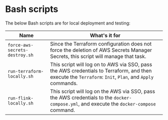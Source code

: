 # Bash scripts
The below Bash scripts are for local deployment and testing:

Name|What's it for
-|-
`force-aws-secrets-destroy.sh`|Since the Terraform configuration does not force the deletion of AWS Secrets Manager Secrets, this script will manage that task.
`run-terraform-locally.sh`|This script will log on to AWS via SSO, pass the AWS credentials to Terraform, and then execute the `Terraform`: `Init`, `Plan`, and `Apply` commands.
`run-flink-locally.sh`|This script will log on the AWS via SSO, pass the AWS credentials to the `docker-compose.yml`, and execute the `docker-compose` command.
